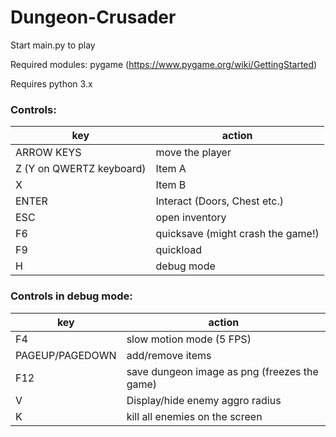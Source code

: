 # Dungeon-Crusader
Start main.py to play

Required modules: pygame (https://www.pygame.org/wiki/GettingStarted)

Requires python 3.x

### Controls:
| key | action|
|-----|-------|
| ARROW KEYS| move the player|
| Z (Y on QWERTZ keyboard)| Item A |
| X | Item B |
| ENTER | Interact (Doors, Chest etc.) |
| ESC | open inventory |
| F6 | quicksave (might crash the game!)|
| F9| quickload |
| H | debug mode |
### Controls in debug mode:
| key | action|
|-----|-------|
|F4 | slow motion mode (5 FPS)|
|PAGEUP/PAGEDOWN | add/remove items|
|F12 | save dungeon image as png (freezes the game) |
| V | Display/hide enemy aggro radius|
| K | kill all enemies on the screen |
